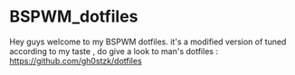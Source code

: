# BSPWM_dotfiles

Hey guys welcome to my BSPWM dotfiles.
it's a modified version of tuned according to my taste , do give a look to man's dotfiles : 
https://github.com/gh0stzk/dotfiles 

